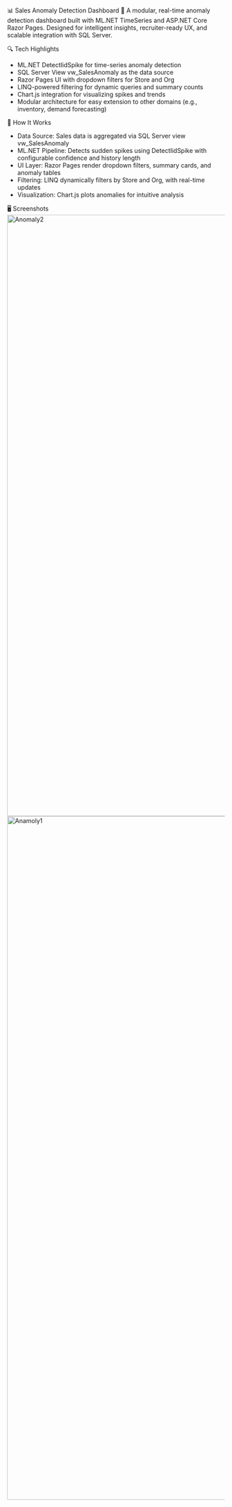📊 Sales Anomaly Detection Dashboard
🚀 A modular, real-time anomaly detection dashboard built with ML.NET TimeSeries and ASP.NET Core Razor Pages. Designed for intelligent insights, recruiter-ready UX, and scalable integration with SQL Server.

🔍 Tech Highlights
- ML.NET DetectIidSpike for time-series anomaly detection
- SQL Server View vw_SalesAnomaly as the data source
- Razor Pages UI with dropdown filters for Store and Org
- LINQ-powered filtering for dynamic queries and summary counts
- Chart.js integration for visualizing spikes and trends
- Modular architecture for easy extension to other domains (e.g., inventory, demand forecasting)

🧠 How It Works
- Data Source: Sales data is aggregated via SQL Server view vw_SalesAnomaly
- ML.NET Pipeline: Detects sudden spikes using DetectIidSpike with configurable confidence and history length
- UI Layer: Razor Pages render dropdown filters, summary cards, and anomaly tables
- Filtering: LINQ dynamically filters by Store and Org, with real-time updates
- Visualization: Chart.js plots anomalies for intuitive analysis

🖥️ Screenshots
<img width="2784" height="1390" alt="Anomaly2" src="https://github.com/user-attachments/assets/a9498a5b-56e4-4ee7-b019-fc7d2e63c498" />
<img width="3020" height="1580" alt="Anamoly1" src="https://github.com/user-attachments/assets/2eedc59e-4567-44b2-a478-5ab3785edb7b" />
